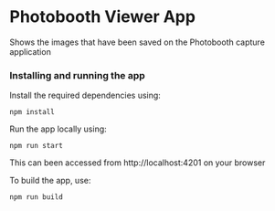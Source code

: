# Photobooth Viewer App

Shows the images that have been saved on the Photobooth capture application

### Installing and running the app

Install the required dependencies using:

    npm install

Run the app locally using:

    npm run start

This can been accessed from http://localhost:4201 on your browser

To build the app, use:

    npm run build